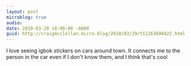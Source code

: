 ```yaml
---
layout: post
microblog: true
audio: 
date: 2010-03-28 18:00:00 -0600
guid: http://craigmcclellan.micro.blog/2010/03/29/t11263690422.html
---
```

I love seeing igbok stickers on cars around town. It connects me to the person in the car even if I don't know them, and I think that's cool
